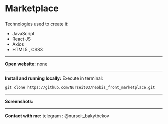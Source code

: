 # Marketplace
#####
Technologies used to create it:
* JavaScript
* React JS
* Axios
* HTML5 , CSS3
***
__Open website:__ none
***
__Install and running locally:__
Execute in terminal: 
```
git clone https://github.com/Nurseit03/neobis_front_marketplace.git 
```
***
__Screenshots:__

***
__Contact with me:__ telegram : @nurseit_bakytbekov
                  



